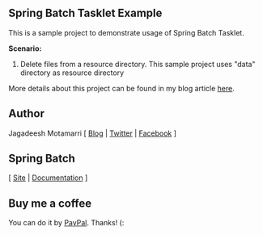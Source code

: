 <h2>Spring Batch Tasklet Example</h2>

This is a sample project to demonstrate usage of Spring Batch Tasklet.

<b>Scenario:</b>

1. Delete files from a resource directory. This sample project uses "data" directory as resource directory

More details about this project can be found in my blog article <a href="http://www.skilledmonster.com/frameworks/spring/batch/sample-project-integrating-spring-batch-and-spring-integration-modules/">here</a>.

<h2>Author</h2>
<p>Jagadeesh Motamarri [ <a href="http://www.skilledmonster.com">Blog</a> | <a href="http://twitter.com/SkilledMonster">Twitter</a> | <a href="http://www.facebook.com/SkilledMonster">Facebook</a> ]</p>

<h2>Spring Batch</h2>

<p>[ <a href="http://static.springsource.org/spring-batch/">Site</a> | <a href="http://static.springsource.org/spring-batch/reference/index.html">Documentation</a> ]</p>

<h2>Buy me a coffee</h2>
<p>You can do it by <a href="#">PayPal</a>. Thanks! (:</p>

